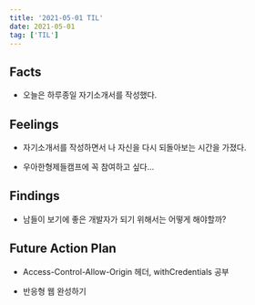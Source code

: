 ```yaml
---
title: '2021-05-01 TIL'
date: 2021-05-01
tag: ['TIL']
---
```


## Facts

- 오늘은 하루종일 자기소개서를 작성했다.

## Feelings

- 자기소개서를 작성하면서 나 자신을 다시 되돌아보는 시간을 가졌다.

- 우아한형제들캠프에 꼭 참여하고 싶다...

## Findings

- 남들이 보기에 좋은 개발자가 되기 위해서는 어떻게 해야할까?

## Future Action Plan

- Access-Control-Allow-Origin 헤더, withCredentials 공부

- 반응형 웹 완성하기
